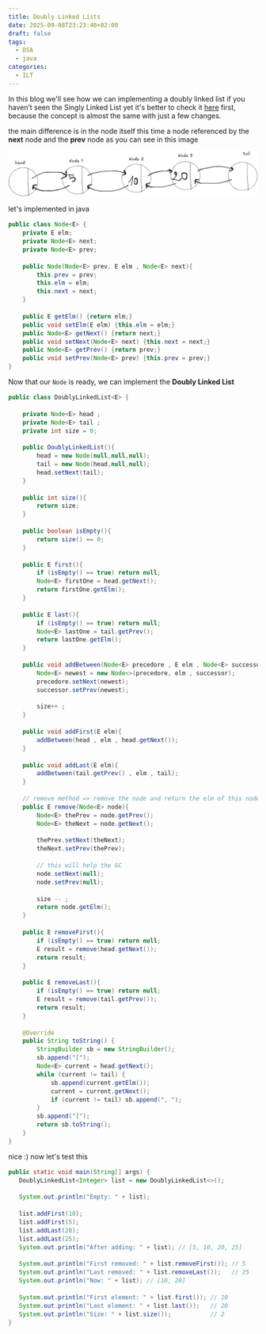```yaml
---
title: Doubly Linked Lists
date: 2025-09-08T23:23:40+02:00
draft: false
tags:
  - DSA
  - java
categories:
  - ILT
---
```

In this blog we'll see how we can implementing a doubly linked list 
if you haven’t seen the Singly Linked List yet it's better to check it [here](https://ayoubmah.github.io/ilt/2025/08/12/singly-linked-list/) first, because the concept is almost the same with just a few changes.

the main difference is in the node itself 
this time a node referenced by the **next** node and the **prev** node
as you can see in this image

![dob](/images/dob.jpeg)

let's implemented in java

```java
public class Node<E> {
    private E elm;
    private Node<E> next;
    private Node<E> prev;

    public Node(Node<E> prev, E elm , Node<E> next){
        this.prev = prev;
        this.elm = elm;
        this.next = next;
    }
    
    public E getElm() {return elm;}
    public void setElm(E elm) {this.elm = elm;}
    public Node<E> getNext() {return next;}
    public void setNext(Node<E> next) {this.next = next;}
    public Node<E> getPrev() {return prev;}
    public void setPrev(Node<E> prev) {this.prev = prev;}
}
```

Now that our `Node` is ready, we can implement the **Doubly Linked List**

```java
public class DoublyLinkedList<E> {

    private Node<E> head ;
    private Node<E> tail ;
    private int size = 0;

    public DoublyLinkedList(){
        head = new Node(null,null,null);
        tail = new Node(head,null,null);
        head.setNext(tail);
    }

    public int size(){
        return size;
    }

    public boolean isEmpty(){
        return size() == 0;
    }

    public E first(){
        if (isEmpty() == true) return null;
        Node<E> firstOne = head.getNext();
        return firstOne.getElm();
    }

    public E last(){
        if (isEmpty() == true) return null;
        Node<E> lastOne = tail.getPrev();
        return lastOne.getElm();
    }
    
    public void addBetween(Node<E> precedore , E elm , Node<E> successor){
        Node<E> newest = new Node<>(precedore, elm , successor);
        precedore.setNext(newest);
        successor.setPrev(newest);

        size++ ;
    }

    public void addFirst(E elm){
        addBetween(head , elm , head.getNext());
    }

    public void addLast(E elm){
        addBetween(tail.getPrev() , elm , tail);
    }

    // remove method => remove the node and return the elm of this node
    public E remove(Node<E> node){
        Node<E> thePrev = node.getPrev();
        Node<E> theNext = node.getNext();
        
        thePrev.setNext(theNext);
        theNext.setPrev(thePrev);

        // this will help the GC
        node.setNext(null);
        node.setPrev(null);
        
        size -- ;
        return node.getElm();
    }

    public E removeFirst(){
        if (isEmpty() == true) return null;
        E result = remove(head.getNext());
        return result;
    }

    public E removeLast(){
        if (isEmpty() == true) return null;
        E result = remove(tail.getPrev());
        return result;
    }

    @Override
    public String toString() {
        StringBuilder sb = new StringBuilder();
        sb.append("[");
        Node<E> current = head.getNext();
        while (current != tail) {
            sb.append(current.getElm());
            current = current.getNext();
            if (current != tail) sb.append(", ");
        }
        sb.append("]");
        return sb.toString();
    }
}
```

nice :)
now let's test this

 ```java
 public static void main(String[] args) {
    DoublyLinkedList<Integer> list = new DoublyLinkedList<>();

    System.out.println("Empty: " + list);

    list.addFirst(10);
    list.addFirst(5);
    list.addLast(20);
    list.addLast(25);
    System.out.println("After adding: " + list); // [5, 10, 20, 25]

    System.out.println("First removed: " + list.removeFirst()); // 5
    System.out.println("Last removed: " + list.removeLast());   // 25
    System.out.println("Now: " + list); // [10, 20]

    System.out.println("First element: " + list.first()); // 10
    System.out.println("Last element: " + list.last());   // 20
    System.out.println("Size: " + list.size());           // 2
}
 ```